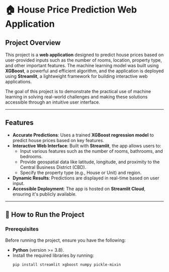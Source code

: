 # 🏠 House Price Prediction Web Application

## Project Overview
This project is a **web application** designed to predict house prices based on user-provided inputs such as the number of rooms, location, property type, and other important features. The machine learning model was built using **XGBoost**, a powerful and efficient algorithm, and the application is deployed using **Streamlit**, a lightweight framework for building interactive web applications.

The goal of this project is to demonstrate the practical use of machine learning in solving real-world challenges and making these solutions accessible through an intuitive user interface.

---

## Features
- **Accurate Predictions**: Uses a trained **XGBoost regression model** to predict house prices based on key features.  
- **Interactive Web Interface**: Built with **Streamlit**, the app allows users to:
  - Input various features such as the number of rooms, bathrooms, and bedrooms.
  - Provide geospatial data like latitude, longitude, and proximity to the Central Business District (CBD).
  - Specify the property type (e.g., House or Unit) and region.
- **Dynamic Results**: Predictions are displayed in real-time based on user input.  
- **Accessible Deployment**: The app is hosted on **Streamlit Cloud**, ensuring it's publicly available.

---

## 🚀 How to Run the Project

### Prerequisites
Before running the project, ensure you have the following:
- **Python** (version >= 3.8).
- Install the required libraries by running:
  ```bash
  pip install streamlit xgboost numpy pickle-mixin
